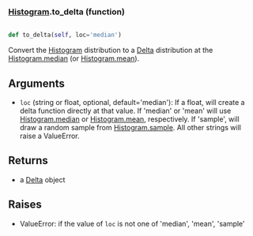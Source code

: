 ### [Histogram](Histogram.md).to_delta (function)


```py

def to_delta(self, loc='median')

```



Convert the [Histogram](Histogram.md) distribution to a [Delta](Delta.md) distribution at the
[Histogram.median](Histogram.median.md) (or [Histogram.mean](Histogram.mean.md)).

Arguments
------------
* `loc` (string or float, optional, default='median'):  If a float,
    will create a delta function directly at that value.  If 'median' or
    'mean' will use [Histogram.median](Histogram.median.md) or [Histogram.mean](Histogram.mean.md), respectively.
    If 'sample', will draw a random sample from [Histogram.sample](Histogram.sample.md).
    All other strings will raise a ValueError.

Returns
-----------
* a [Delta](Delta.md) object

Raises
----------
* ValueError: if the value of `loc` is not one of 'median', 'mean', 'sample'

